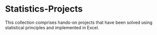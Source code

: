 # Statistics-Projects
This collection comprises hands-on projects that have been solved using statistical principles and implemented in Excel.
